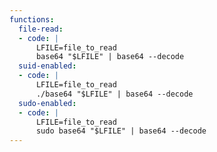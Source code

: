 ```yaml
---
functions:
  file-read:
  - code: |
      LFILE=file_to_read
      base64 "$LFILE" | base64 --decode
  suid-enabled:
  - code: |
      LFILE=file_to_read
      ./base64 "$LFILE" | base64 --decode
  sudo-enabled:
  - code: |
      LFILE=file_to_read
      sudo base64 "$LFILE" | base64 --decode
---
```

